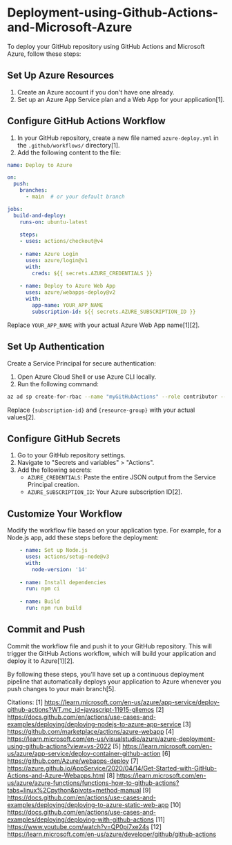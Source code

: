# Deployment-using-Github-Actions-and-Microsoft-Azure
To deploy your GitHub repository using GitHub Actions and Microsoft Azure, follow these steps:

## Set Up Azure Resources

1. Create an Azure account if you don't have one already.
2. Set up an Azure App Service plan and a Web App for your application[1].

## Configure GitHub Actions Workflow

1. In your GitHub repository, create a new file named `azure-deploy.yml` in the `.github/workflows/` directory[1].
2. Add the following content to the file:

```yaml
name: Deploy to Azure

on:
  push:
    branches:
      - main  # or your default branch

jobs:
  build-and-deploy:
    runs-on: ubuntu-latest
    
    steps:
    - uses: actions/checkout@v4
    
    - name: Azure Login
      uses: azure/login@v1
      with:
        creds: ${{ secrets.AZURE_CREDENTIALS }}
    
    - name: Deploy to Azure Web App
      uses: azure/webapps-deploy@v2
      with:
        app-name: YOUR_APP_NAME
        subscription-id: ${{ secrets.AZURE_SUBSCRIPTION_ID }}
```

Replace `YOUR_APP_NAME` with your actual Azure Web App name[1][2].

## Set Up Authentication

Create a Service Principal for secure authentication:

1. Open Azure Cloud Shell or use Azure CLI locally.
2. Run the following command:

```bash
az ad sp create-for-rbac --name "myGitHubActions" --role contributor --scopes /subscriptions/{subscription-id}/resourceGroups/{resource-group} --sdk-auth
```

Replace `{subscription-id}` and `{resource-group}` with your actual values[2].

## Configure GitHub Secrets

1. Go to your GitHub repository settings.
2. Navigate to "Secrets and variables" > "Actions".
3. Add the following secrets:
   - `AZURE_CREDENTIALS`: Paste the entire JSON output from the Service Principal creation.
   - `AZURE_SUBSCRIPTION_ID`: Your Azure subscription ID[2].

## Customize Your Workflow

Modify the workflow file based on your application type. For example, for a Node.js app, add these steps before the deployment:

```yaml
    - name: Set up Node.js
      uses: actions/setup-node@v3
      with:
        node-version: '14'
    
    - name: Install dependencies
      run: npm ci
    
    - name: Build
      run: npm run build
```

## Commit and Push

Commit the workflow file and push it to your GitHub repository. This will trigger the GitHub Actions workflow, which will build your application and deploy it to Azure[1][2].

By following these steps, you'll have set up a continuous deployment pipeline that automatically deploys your application to Azure whenever you push changes to your main branch[5].

Citations:
[1] https://learn.microsoft.com/en-us/azure/app-service/deploy-github-actions?WT.mc_id=javascript-11915-gllemos
[2] https://docs.github.com/en/actions/use-cases-and-examples/deploying/deploying-nodejs-to-azure-app-service
[3] https://github.com/marketplace/actions/azure-webapp
[4] https://learn.microsoft.com/en-us/visualstudio/azure/azure-deployment-using-github-actions?view=vs-2022
[5] https://learn.microsoft.com/en-us/azure/app-service/deploy-container-github-action
[6] https://github.com/Azure/webapps-deploy
[7] https://azure.github.io/AppService/2020/04/14/Get-Started-with-GitHub-Actions-and-Azure-Webapps.html
[8] https://learn.microsoft.com/en-us/azure/azure-functions/functions-how-to-github-actions?tabs=linux%2Cpython&pivots=method-manual
[9] https://docs.github.com/en/actions/use-cases-and-examples/deploying/deploying-to-azure-static-web-app
[10] https://docs.github.com/en/actions/use-cases-and-examples/deploying/deploying-with-github-actions
[11] https://www.youtube.com/watch?v=QP0pi7xe24s
[12] https://learn.microsoft.com/en-us/azure/developer/github/github-actions
